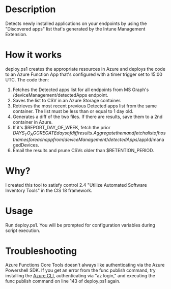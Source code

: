 # Description

Detects newly installed applications on your endpoints by using the "Discovered apps" list that's generated by the Intune Management Extension. 

# How it works

deploy.ps1 creates the appropriate resources in Azure and deploys the code to an Azure Function App that's configured with a timer trigger set to 15:00 UTC. The code then:

1. Fetches the Detected apps list for all endpoints from MS Graph's /deviceManagement/detectedApps endpoint.
2. Saves the list to CSV in an Azure Storage container.
3. Retrieves the most recent previous Detected apps list from the same container. The list must be less than or equal to 1 day old.
4. Generates a diff of the two files. If there are results, save them to a 2nd container in Azure.
5. If it's $REPORT_DAY_OF_WEEK, fetch the prior $DAYS_TO_AGGREGATE days of diff results. Aggregate them and fetch a list of hostnames for each app from /deviceManagement/detectedApps/$appId/managedDevices.
6. Email the results and prune CSVs older than $RETENTION_PERIOD.

# Why?

I created this tool to satisfy control 2.4 "Utilize Automated Software Inventory Tools" in the CIS 18 framework. 

# Usage

Run deploy.ps1. You will be prompted for configuration variables during script execution.

# Troubleshooting

Azure Functions Core Tools doesn't always like authenticating via the Azure Powershell SDK. If you get an error from the func publish command, try installing the [Azure CLI](https://learn.microsoft.com/en-us/cli/azure/install-azure-cli?view=azure-cli-latest), authenticating via "az login," and executing the func publish command on line 143 of deploy.ps1 again.


